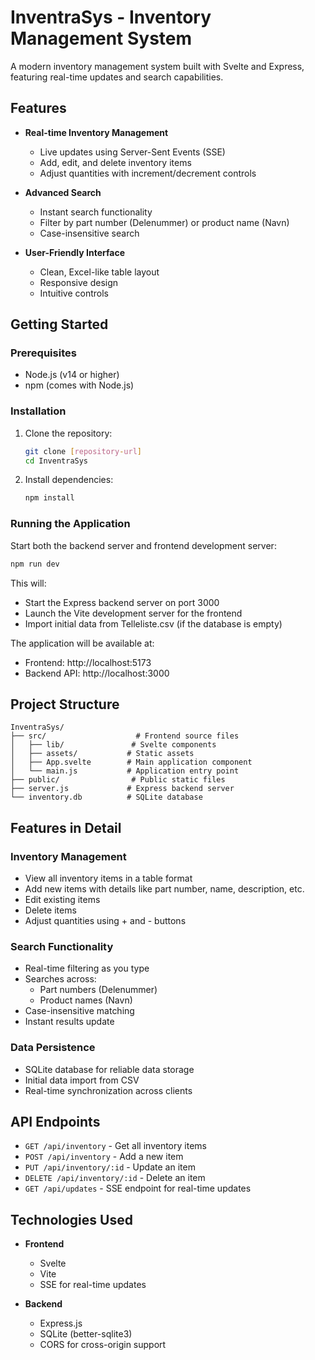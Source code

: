 # InventraSys - Inventory Management System

A modern inventory management system built with Svelte and Express, featuring real-time updates and search capabilities.

## Features

- **Real-time Inventory Management**
  - Live updates using Server-Sent Events (SSE)
  - Add, edit, and delete inventory items
  - Adjust quantities with increment/decrement controls

- **Advanced Search**
  - Instant search functionality
  - Filter by part number (Delenummer) or product name (Navn)
  - Case-insensitive search

- **User-Friendly Interface**
  - Clean, Excel-like table layout
  - Responsive design
  - Intuitive controls

## Getting Started

### Prerequisites

- Node.js (v14 or higher)
- npm (comes with Node.js)

### Installation

1. Clone the repository:
   ```bash
   git clone [repository-url]
   cd InventraSys
   ```

2. Install dependencies:
   ```bash
   npm install
   ```

### Running the Application

Start both the backend server and frontend development server:

```bash
npm run dev
```

This will:
- Start the Express backend server on port 3000
- Launch the Vite development server for the frontend
- Import initial data from Telleliste.csv (if the database is empty)

The application will be available at:
- Frontend: http://localhost:5173
- Backend API: http://localhost:3000

## Project Structure

```
InventraSys/
├── src/                    # Frontend source files
│   ├── lib/               # Svelte components
│   ├── assets/           # Static assets
│   ├── App.svelte        # Main application component
│   └── main.js           # Application entry point
├── public/                # Public static files
├── server.js             # Express backend server
└── inventory.db          # SQLite database
```

## Features in Detail

### Inventory Management
- View all inventory items in a table format
- Add new items with details like part number, name, description, etc.
- Edit existing items
- Delete items
- Adjust quantities using + and - buttons

### Search Functionality
- Real-time filtering as you type
- Searches across:
  - Part numbers (Delenummer)
  - Product names (Navn)
- Case-insensitive matching
- Instant results update

### Data Persistence
- SQLite database for reliable data storage
- Initial data import from CSV
- Real-time synchronization across clients

## API Endpoints

- `GET /api/inventory` - Get all inventory items
- `POST /api/inventory` - Add a new item
- `PUT /api/inventory/:id` - Update an item
- `DELETE /api/inventory/:id` - Delete an item
- `GET /api/updates` - SSE endpoint for real-time updates

## Technologies Used

- **Frontend**
  - Svelte
  - Vite
  - SSE for real-time updates

- **Backend**
  - Express.js
  - SQLite (better-sqlite3)
  - CORS for cross-origin support